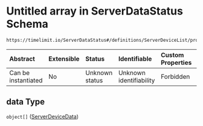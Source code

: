 # Untitled array in ServerDataStatus Schema

```txt
https://timelimit.io/ServerDataStatus#/definitions/ServerDeviceList/properties/data
```



| Abstract            | Extensible | Status         | Identifiable            | Custom Properties | Additional Properties | Access Restrictions | Defined In                                                                           |
| :------------------ | :--------- | :------------- | :---------------------- | :---------------- | :-------------------- | :------------------ | :----------------------------------------------------------------------------------- |
| Can be instantiated | No         | Unknown status | Unknown identifiability | Forbidden         | Allowed               | none                | [ServerDataStatus.schema.json*](ServerDataStatus.schema.json "open original schema") |

## data Type

`object[]` ([ServerDeviceData](serverdatastatus-definitions-serverdevicedata.md))
